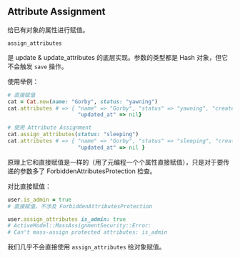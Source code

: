 ## Attribute Assignment

给已有对象的属性进行赋值。

```
assign_attributes
```

是 update & update_attributes 的底层实现。参数的类型都是 Hash 对象，但它不会触发 `save` 操作。

使用举例：

```ruby
# 直接赋值
cat = Cat.new(name: "Gorby", status: "yawning")
cat.attributes # => { "name" => "Gorby", "status" => "yawning", "created_at" => nil, 
                      "updated_at" => nil}

# 使用 Attribute Assignment
cat.assign_attributes(status: "sleeping")
cat.attributes # => { "name" => "Gorby", "status" => "sleeping", "created_at" => nil,
                      "updated_at" => nil }
```

原理上它和直接赋值是一样的（用了元编程一个个属性直接赋值），只是对于要传递的参数多了 ForbiddenAttributesProtection 检查。

对比直接赋值：

```ruby
user.is_admin = true
# 直接赋值，不涉及 ForbiddenAttributesProtection

user.assign_attributes is_admin: true
# ActiveModel::MassAssignmentSecurity::Error:
# Can't mass-assign protected attributes: is_admin
```

我们几乎不会直接使用 `assign_attributes` 给对象赋值。
